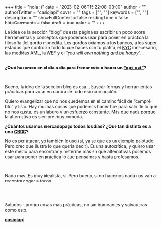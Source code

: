 +++
title = "hola :)"
date = "2023-02-06T15:22:08-03:00"
author = ""
authorTwitter = "casiojapi"
cover = ""
tags = ["", ""]
keywords = ["", ""]
description = ""
showFullContent = false
readingTime = false
hideComments = false
draft = true
color = ""
+++

La idea de la sección “blog” de esta página es escribir un poco sobre herramientas y conceptos que podemos usar para poner en práctica la filosofía del gordo monedita. Los gordos odiamos a los bancos, a los super estados que controlan todo lo que haces con tu platita, el [KYC](https://en.wikipedia.org/wiki/Know_your_customer) innecesario, las medidas [AML](https://en.wikipedia.org/wiki/Money_laundering#Combating), la [WEF](https://en.wikipedia.org/wiki/World_Economic_Forum) y el [*“you will own nothing and be happy”*](https://knowyourmeme.com/memes/youll-own-nothing-and-be-happy).  
<br>

**¿Qué hacemos en el día a día para frenar esto o hacer un [“opt-out”](https://en.wikipedia.org/wiki/Opt-out)?**  


<br>


Bueno, la idea de la sección blog es esa… Buscar formas y herramientas prácticas para votar en contra de todo esto con acción. 

Quiero evangelizar que no nos quedemos en el camino fácil de “compré btc” y listo. Hay muchas cosas que podemos hacer hoy para salir de lo que no nos gusta, es un laburo y un esfuerzo constante. Más que nada porque la alternativa es siempre muy cómoda.

**¿Cuántos usamos mercadopago todos los días? ¿Qué tan distinto es a una [CBDC](https://en.wikipedia.org/wiki/Central_bank_digital_currency)?**

No es por atacar, yo también lo uso (si, ya se que es un ejemplo pelotudo. Pero creo que ilustra lo que queria decir). Es una autocrítica, y quiero usar este medio para encontrar y meterme más en qué alternativas podemos usar para poner en práctica lo que pensamos y hasta profesamos.  
  

<br>


Nada mas. Es muy idealista, si. Pero bueno, si no hacemos nada nos van a recontra coger a todos.  
  

<br>
<br>

Saludos - pronto cosas mas prácticas, no tan humeantes y salvatteras como esto.  


[**casiojapi**](https://twitter.com/casiojapi)

